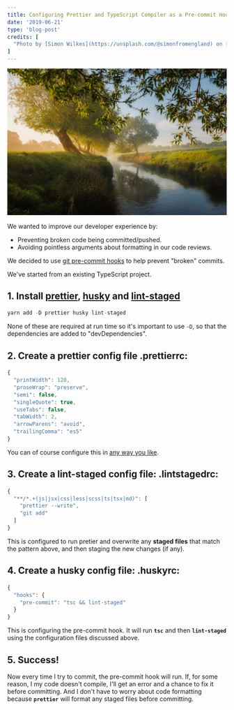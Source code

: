 ```yaml
---
title: Configuring Prettier and TypeScript Compiler as a Pre-commit Hook
date: '2019-06-21'
type: 'blog-post'
credits: [
  "Photo by [Simon Wilkes](https://unsplash.com/@simonfromengland) on [Unsplash](https://unsplash.com/search/photos/stream)"
]
---
```


![stream](./simon-wilkes-691856-unsplash.jpg)

We wanted to improve our developer experience by:
* Preventing broken code being committed/pushed.
* Avoiding pointless arguments about formatting in our code reviews.

We decided to use [git pre-commit hooks](https://git-scm.com/book/en/v2/Customizing-Git-Git-Hooks) to help prevent "broken" commits.


We've started from an existing TypeScript project.

## 1. Install [prettier](https://www.npmjs.com/package/prettier), [husky](https://www.npmjs.com/package/husky) and [lint-staged](https://www.npmjs.com/package/lint-staged)

```js
yarn add -D prettier husky lint-staged
```
None of these are required at run time so it's important to use `-D`, so that the dependencies are added to "devDependencies".

## 2. Create a prettier config file .prettierrc:

```js
{
  "printWidth": 120,
  "proseWrap": "preserve",
  "semi": false,
  "singleQuote": true,
  "useTabs": false,
  "tabWidth": 2,
  "arrowParens": "avoid",
  "trailingComma": "es5"
}
```

You can of course configure this in [any way you like](https://prettier.io/docs/en/configuration.html).

## 3. Create a lint-staged config file: .lintstagedrc:

```js
{
  "**/*.+(js|jsx|css|less|scss|ts|tsx|md)": [
    "prettier --write",
    "git add"
  ]
}
```
This is configured to run pretier and overwrite any **staged files** that match the pattern above, and then staging the new changes (if any). 

## 4. Create a husky config file: .huskyrc:

```js
{
  "hooks": {
    "pre-commit": "tsc && lint-staged"
  }
}
```

This is configuring the pre-commit hook. It will run **`tsc`** and then **`lint-staged`** using the configuration files discussed above.

## 5. Success!

Now every time I try to commit, the pre-commit hook will run.
If, for some reason, I my code doesn't compile, I'll get an error and a chance to fix it before committing.
And I don't have to worry about code formatting because **`prettier`** will format any staged files before committing.

